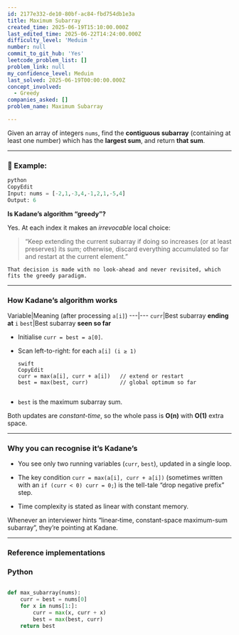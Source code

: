 ```yaml
---
id: 2177e332-de10-80bf-ac84-fbd754db1e3a
title: Maximum Subarray
created_time: 2025-06-19T15:10:00.000Z
last_edited_time: 2025-06-22T14:24:00.000Z
difficulty_level: 'Meduim '
number: null
commit_to_git_hub: 'Yes'
leetcode_problem_list: []
problem_link: null
my_confidence_level: Meduim
last_solved: 2025-06-19T00:00:00.000Z
concept_involved:
  - Greedy
companies_asked: []
problem_name: Maximum Subarray

---
```


Given an array of integers `nums`, find the **contiguous subarray** (containing at least one number) which has the **largest sum**, and return **that sum**.

***

### 🧠 Example:

```python
python
CopyEdit
Input: nums = [-2,1,-3,4,-1,2,1,-5,4]
Output: 6

```

**Is Kadane’s algorithm “greedy”?**

Yes.  At each index it makes an *irrevocable* local choice:

> “Keep extending the current subarray if doing so increases (or at least preserves) its sum; otherwise, discard everything accumulated so far and restart at the current element.”

    That decision is made with no look-ahead and never revisited, which fits the greedy paradigm.

***

### How Kadane’s algorithm works

Variable|Meaning (after processing `a[i]`)
\---|---
`curr`|Best subarray **ending at** `i`
`best`|Best subarray **seen so far**

*   Initialise `curr = best = a[0]`.

*   Scan left-to-right: for each `a[i] (i ≥ 1)`

    ```plain text
    swift
    CopyEdit
    curr = max(a[i], curr + a[i])   // extend or restart
    best = max(best, curr)          // global optimum so far


    ```

*   `best` is the maximum subarray sum.

Both updates are *constant-time*, so the whole pass is **O(n)** with **O(1)** extra space.

***

### Why you can recognise it’s Kadane’s

*   You see only two running variables (`curr`, `best`), updated in a single loop.

*   The key condition `curr = max(a[i], curr + a[i])` (sometimes written with an `if (curr < 0) curr = 0;`) is the tell-tale “drop negative prefix” step.

*   Time complexity is stated as linear with constant memory.

Whenever an interviewer hints “linear‐time, constant-space maximum-sum subarray”, they’re pointing at Kadane.

***

### Reference implementations

### Python

```python

def max_subarray(nums):
    curr = best = nums[0]
    for x in nums[1:]:
        curr = max(x, curr + x)
        best = max(best, curr)
    return best

```
